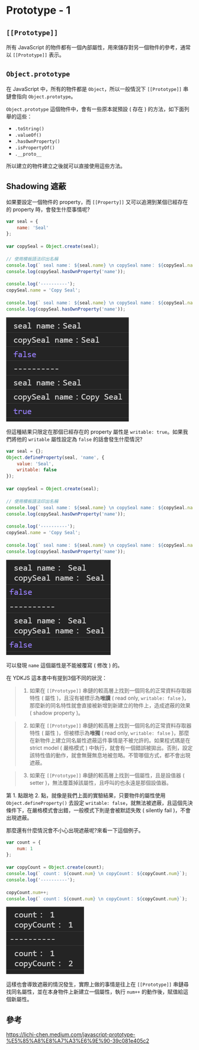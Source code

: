 # Prototype - 1
## `[[Prototype]]`
所有 JavaScript 的物件都有一個內部屬性，用來儲存對另一個物件的參考，通常以 `[[Prototype]]` 表示。

## `Object.prototype`
在 JavaScript 中，所有的物件都是 `Object`，所以一般情況下 `[[Prototype]]` 串鏈會指向 `Object.prototype`。

`Object.prototype` 這個物件中，會有一些原本就預設 ( 存在 ) 的方法，如下面列舉的這些：
* `.toString()`
* `.valueOf()`
* `.hasOwnProperty()`
* `.isPropertyOf()`
* `.__proto__`

所以建立的物件建立之後就可以直接使用這些方法。

## Shadowing 遮蔽
如果要設定一個物件的 property，而 `[[Property]]` 又可以追溯到某個已經存在的 property 時，會發生什麼事情呢?
```js
var seal = {
    name: 'Seal'
};

var copySeal = Object.create(seal);

// 使用模板語法印出名稱
console.log(` seal name： ${seal.name} \n copySeal name： ${copySeal.name}`);
console.log(copySeal.hasOwnProperty('name'));

console.log('----------');
copySeal.name = 'Copy Seal';

console.log(` seal name： ${seal.name} \n copySeal name： ${copySeal.name}`);
console.log(copySeal.hasOwnProperty('name'));
```
![ ](/images/prototype-1.png)

但這種結果只限定在那個已經存在的 property 屬性是 `writable: true`。如果我們將他的 `writable` 屬性設定為 `false` 的話會發生什麼情況?
```js
var seal = {};
Object.defineProperty(seal, 'name', {
    value: 'Seal',
    writable: false
});

var copySeal = Object.create(seal);

// 使用模板語法印出名稱
console.log(` seal name： ${seal.name} \n copySeal name： ${copySeal.name}`);
console.log(copySeal.hasOwnProperty('name'));

console.log('----------');
copySeal.name = 'Copy Seal';

console.log(` seal name： ${seal.name} \n copySeal name： ${copySeal.name}`);
console.log(copySeal.hasOwnProperty('name'));
```
![ ](/images/prototype-2.png)

可以發現 `name` 這個屬性是不能被覆寫 ( 修改 ) 的。

在 YDKJS 這本書中有提到3個不同的狀況：
> 1. 如果在 `[[Prototype]]` 串鏈的較高層上找到一個同名的正常資料存取器特性 ( 屬性 )，且沒有被標示為**唯讀** ( read only, `writable: false` )，那麼新的同名特性就會直接被新增到新建立的物件上，造成遮蔽的效果 ( shadow property )。

> 2. 如果在 `[[Prototype]]` 串鏈的較高層上找到一個同名的正常資料存取器特性 ( 屬性 )，但被標示為**唯獨** ( read only, `writable: false` )，那麼在新物件上建立同名屬性遮蔽這件事情是不被允許的。如果程式碼是在 strict model ( 嚴格模式 ) 中執行，就會有一個錯誤被拋出。否則，設定該特性值的動作，就會無聲無息地被忽略。不管哪個方式，都不會出現遮蔽。

> 3. 如果在 `[[Prototype]]` 串鏈的較高層上找到一個屬性，且是設值器 ( setter )，無法覆蓋掉該屬性，且呼叫的也永遠是那個設值器。

第 1. 點跟地 2. 點，就像是我們上面的實驗結果，只要物件的屬性使用 `Object.defineProperty()` 去設定 `writable: false`，就無法被遮蔽，且這個先決條件下，在嚴格模式會出錯，一般模式下則是會被默認失敗 ( silently fail )，不會出現遮蔽。

那麼還有什麼情況會不小心出現遮蔽呢?來看一下這個例子。
```js
var count = {
    num: 1
};

var copyCount = Object.create(count);
console.log(` count： ${count.num} \n copyCount： ${copyCount.num}`);
console.log('----------');

copyCount.num++;
console.log(` count： ${count.num} \n copyCount： ${copyCount.num}`);
```
![ ](/images/prototype-3.png)

這樣也會導致遮蔽的情況發生，實際上做的事情是往上在 `[[Prototype]]` 串鏈尋找同名屬性，並在本身物件上新建立一個屬性，執行 `num++` 的動作後，賦值給這個新屬性。


## 參考
https://lichi-chen.medium.com/javascript-prototype-%E5%85%A8%E8%A7%A3%E6%9E%90-39c081e405c2